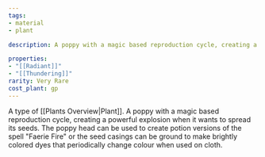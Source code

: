 ```yaml
---
tags:
- material
- plant

description: A poppy with a magic based reproduction cycle, creating a powerful explosion when it wants to spread its seeds. The poppy head can be used to create potion versions of the spell "Faerie Fire" or the seed casings can be ground to make brightly colored dyes that periodically change colour when used on cloth.

properties:
- "[[Radiant]]"
- "[[Thundering]]"
rarity: Very Rare
cost_plant: gp
---
```

A type of [[Plants Overview|Plant]]. A poppy with a magic based reproduction cycle, creating a powerful explosion when it wants to spread its seeds. The poppy head can be used to create potion versions of the spell "Faerie Fire" or the seed casings can be ground to make brightly colored dyes that periodically change colour when used on cloth.